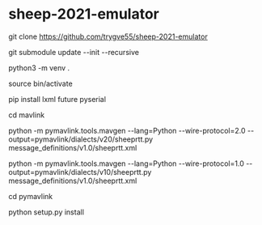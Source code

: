 # sheep-2021-emulator
git clone https://github.com/trygve55/sheep-2021-emulator

git submodule update --init --recursive

python3 -m venv .

source bin/activate

pip install lxml future pyserial

cd mavlink

python -m pymavlink.tools.mavgen --lang=Python --wire-protocol=2.0 --output=pymavlink/dialects/v20/sheeprtt.py message_definitions/v1.0/sheeprtt.xml

python -m pymavlink.tools.mavgen --lang=Python --wire-protocol=1.0 --output=pymavlink/dialects/v10/sheeprtt.py message_definitions/v1.0/sheeprtt.xml

cd pymavlink

python setup.py install
